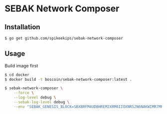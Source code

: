 # SEBAK Network Composer

## Installation

```sh
$ go get github.com/spikeekips/sebak-network-composer
```

## Usage

Build image first
```sh
$ cd docker
$ docker build -t boscoin/sebak-network-composer:latest .
```

```sh
$ sebak-network-composer \
    --force \
    --log-level debug \
    --sebak-log-level debug \
    --env "SEBAK_GENESIS_BLOCK=SBXBRFM4UDBHREM2XRM6IIOXNR52N6NAKWIMR7MR4XMNJ5VA4WC27QDY" \
```
